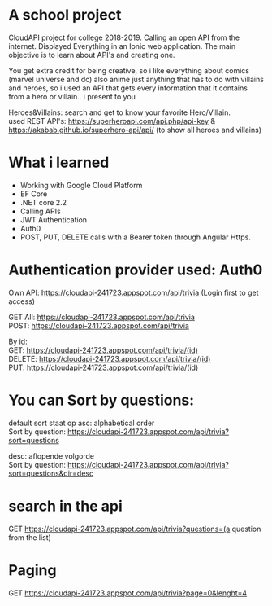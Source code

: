 # A school project
CloudAPI project for college 2018-2019. Calling an open API from the internet. Displayed Everything in an Ionic web application. The main objective is to learn about API's and creating one. 

You get extra credit for being creative, so i like everything about comics (marvel universe and dc) also anime just anything that has to do with villains and heroes, so i used an API that gets every information that it contains from a hero or villain.. i present to you

Heroes&Villains: search and get to know your favorite Hero/Villain. <br>
used REST API's: https://superheroapi.com/api.php/api-key & https://akabab.github.io/superhero-api/api/ (to show all heroes and villains)

# What i learned
* Working with Google Cloud Platform
* EF Core
* .NET core 2.2
* Calling APIs
* JWT Authentication
* Auth0
* POST, PUT, DELETE calls with a Bearer token through Angular Https.

# Authentication provider used: Auth0

Own API: https://cloudapi-241723.appspot.com/api/trivia (Login first to get access)

GET All:  https://cloudapi-241723.appspot.com/api/trivia <br>
POST:  https://cloudapi-241723.appspot.com/api/trivia <br>

By id: <br>
GET:  https://cloudapi-241723.appspot.com/api/trivia/(id) <br>
DELETE:  https://cloudapi-241723.appspot.com/api/trivia/(id) <br>
PUT:  https://cloudapi-241723.appspot.com/api/trivia/(id)

# You can Sort by questions:

default sort staat op asc: alphabetical order <br>
  Sort by question: https://cloudapi-241723.appspot.com/api/trivia?sort=questions

desc: aflopende volgorde <br>
  Sort by question: https://cloudapi-241723.appspot.com/api/trivia?sort=questions&dir=desc

# search in the api

GET https://cloudapi-241723.appspot.com/api/trivia?questions=(a question from the list)

# Paging
GET https://cloudapi-241723.appspot.com/api/trivia?page=0&lenght=4
